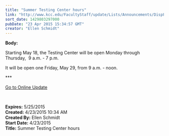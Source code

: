 ```yaml
---
title: "Summer Testing Center hours"
link: "http://www.kcc.edu/FacultyStaff/update/Lists/Announcements/DispForm.aspx?ID=1898"
sort_date: 1429803297000
pubDate: "23 Apr 2015 15:34:57 GMT"
creator: "Ellen Schmidt"
---
```


<div><b>Body:</b> <div class="ExternalClassEF11BE65DFFD412E829699B4DBEF02B3"><p>​Starting May 18, the Testing Center will be open Monday through Thursday,  9 a.m. - 7 p.m.</p>
<p>It will be open one Friday, May 29, from 9 a.m. - noon.<br /></p>
<p>***</p>
<p><a href="/update">Go to Online Update</a></p>
<p> </p></div></div>
<div><b>Expires:</b> 5/25/2015</div>
<div><b>Created:</b> 4/23/2015 10:34 AM</div>
<div><b>Created By:</b> Ellen Schmidt</div>
<div><b>Start Date:</b> 4/23/2015</div>
<div><b>Title:</b> Summer Testing Center hours</div>
